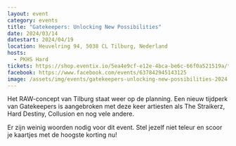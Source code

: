 ```yaml
---
layout: event
category: events
title: "Gatekeepers: Unlocking New Possibilities"
date: 2024/03/14
datestart: 2024/04/19
location: Heuvelring 94, 5038 CL Tilburg, Nederland
hosts:
  - PKHS Hard
tickets: https://shop.eventix.io/5ea4e9cf-e12e-4bca-be6c-66f0a521519a/tickets
facebook: https://www.facebook.com/events/637842945143125
image: /assets/img/events/gatekeepers-unlocking-new-possibilities-2024.jpg
---
```


Het RAW-concept van Tilburg staat weer op de planning. Een nieuw tijdperk van Gatekeepers is aangebroken met deze keer artiesten als The Straikerz, Hard Destiny, Collusion en nog vele andere.

Er zijn weinig woorden nodig voor dit event. Stel jezelf niet teleur en scoor je kaartjes met de hoogste korting nu!
